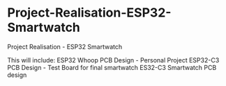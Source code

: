 # Project-Realisation-ESP32-Smartwatch
Project Realisation - ESP32 Smartwatch


This will include:
ESP32 Whoop PCB Design - Personal Project
ESP32-C3 PCB Design - Test Board for final smartwatch
ES32-C3 Smartwatch PCB design
